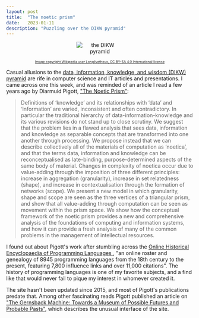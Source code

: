 ```yaml
---
layout: post
title:  "The noetic prism"
date:   2023-01-11
description: "Puzzling over the DIKW pyramid"
---
```


<p style="text-align: center">
    <img src="/images/2023-01-11-noetic-prism.png" alt="the DIKW pyramid" style="max-width: 25%" />
</p>

<p style="font-size: xx-small; text-align: center">
    <a href="https://commons.wikimedia.org/wiki/File:DIKW_Pyramid.svg">Image copyright Wikipedia user Longlivetheux, CC BY-SA 4.0 International license</a>
</p>

Casual allusions to the [data, information, knowledge, and wisdom (DIKW) pyramid](https://en.wikipedia.org/wiki/DIKW_pyramid) are rife in computer science and IT articles and presentations. I came across one this week, and was reminded of an article I read a few years ago by Diarmuid Pigott, ["The Noetic Prism"](https://researchrepository.murdoch.edu.au/id/eprint/1884/):

> Definitions of ‘knowledge’ and its relationships with ‘data’ and ‘information’ are varied, inconsistent and often contradictory. In particular the traditional hierarchy of data-information-knowledge and its various revisions do not stand up to close scrutiny. We suggest that the problem lies in a flawed analysis that sees data, information and knowledge as separable concepts that are transformed into one another through processing. We propose instead that we can describe collectively all of the materials of computation as ‘noetica’, and that the terms data, information and knowledge can be reconceptualised as late-binding, purpose-determined aspects of the same body of material. Changes in complexity of noetica occur due to value-adding through the imposition of three different principles: increase in aggregation (granularity), increase in set relatedness (shape), and increase in contextualisation through the formation of networks (scope). We present a new model in which granularity, shape and scope are seen as the three vertices of a triangular prism, and show that all value-adding through computation can be seen as movement within the prism space. We show how the conceptual framework of the noetic prism provides a new and comprehensive analysis of the foundations of computing and information systems, and how it can provide a fresh analysis of many of the common problems in the management of intellectual resources.

I found out about Pigott's work after stumbling across the [Online Historical Encyclopaedia of Programming Languages
](https://hopl.info/home.prx), "an online roster and genealogy of 8945 programming languages from the 18th century to the present, featuring 7,800 influence links and over 11,000 citations". The history of programming languages is one of my favorite subjects, and a find like that would never fail to pique my interest in whomever created it.

The site hasn't been updated since 2015, and most of Pigott's publications predate that. Among other fascinating reads Pigott published an article on ["The Gernsback Machine: Towards a Museum of Possible Futures and Probable Pasts"](https://researchrepository.murdoch.edu.au/id/eprint/1880/), which describes the unusual interface of the site. 
